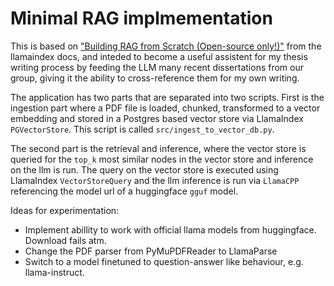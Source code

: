 # Minimal RAG implmementation

This is based on ["Building RAG from Scratch (Open-source only!)"](https://docs.llamaindex.ai/en/stable/examples/low_level/oss_ingestion_retrieval/#building-rag-from-scratch-open-source-only) from the llamaindex docs, and inteded
to become a useful assistent for my thesis writing process by feeding the LLM
many recent dissertations from our group, giving it the ability to cross-reference
them for my own writing.


The application has two parts that are separated into two scripts.
First is the ingestion part where a PDF file is loaded,
chunked, transformed to a vector embedding and stored in a Postgres based vector store via LlamaIndex `PGVectorStore`.
This script is called `src/ingest_to_vector_db.py`.

The second part is the retrieval and inference, where the vector store is queried for the `top_k`
most similar nodes in the vector store and inference on the llm is run. The query on the vector store
is executed using LlamaIndex `VectorStoreQuery` and the llm inference is run via `LlamaCPP` referencing
the model url of a huggingface `gguf` model.


Ideas for experimentation:
* Implement abillity to work with official llama models from huggingface. Download fails atm.
* Change the PDF parser from PyMuPDFReader to LlamaParse
* Switch to a model finetuned to question-answer like behaviour, e.g. llama-instruct.
